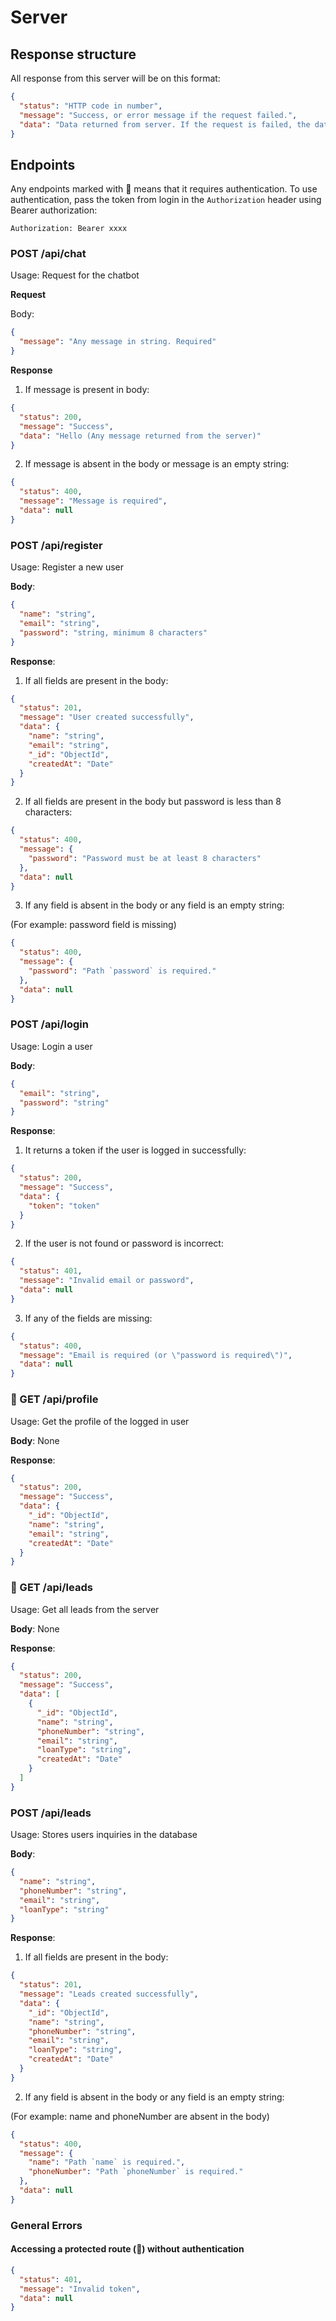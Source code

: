 # Server

## Response structure

All response from this server will be on this format:

```json
{
  "status": "HTTP code in number",
  "message": "Success, or error message if the request failed.",
  "data": "Data returned from server. If the request is failed, the data will be null instead"
}
```

## Endpoints

Any endpoints marked with 🔐 means that it requires authentication. To use authentication, pass the token from login in the `Authorization` header using Bearer authorization:
```
Authorization: Bearer xxxx
```

### POST /api/chat

Usage: Request for the chatbot

**Request**

Body:

```json
{
  "message": "Any message in string. Required"
}
```

**Response**

1. If message is present in body:

```json
{
  "status": 200,
  "message": "Success",
  "data": "Hello (Any message returned from the server)"
}
```

2. If message is absent in the body or message is an empty string:

```json
{
  "status": 400,
  "message": "Message is required",
  "data": null
}
```

### POST /api/register

Usage: Register a new user

**Body**:

```json
{
  "name": "string",
  "email": "string",
  "password": "string, minimum 8 characters"
}
```

**Response**:

1. If all fields are present in the body:

```json
{
  "status": 201,
  "message": "User created successfully",
  "data": {
    "name": "string",
    "email": "string",
    "_id": "ObjectId",
    "createdAt": "Date"
  }
}
```

2. If all fields are present in the body but password is less than 8 characters:

```json
{
  "status": 400,
  "message": {
    "password": "Password must be at least 8 characters"
  },
  "data": null
}
```

3. If any field is absent in the body or any field is an empty string:

(For example: password field is missing)

```json
{
  "status": 400,
  "message": {
    "password": "Path `password` is required."
  },
  "data": null
}
```

### POST /api/login

Usage: Login a user

**Body**:

```json
{
  "email": "string",
  "password": "string"
}
```

**Response**:

1. It returns a token if the user is logged in successfully:

```json
{
  "status": 200,
  "message": "Success",
  "data": {
    "token": "token"
  }
}
```

2. If the user is not found or password is incorrect:

```json
{
  "status": 401,
  "message": "Invalid email or password",
  "data": null
}
```

3. If any of the fields are missing:

```json
{
  "status": 400,
  "message": "Email is required (or \"password is required\")",
  "data": null
}
```

### 🔐 GET /api/profile
Usage: Get the profile of the logged in user

**Body**: None

**Response**:
```json
{
  "status": 200,
  "message": "Success",
  "data": {
    "_id": "ObjectId",
    "name": "string",
    "email": "string",
    "createdAt": "Date"
  }
}
```

### 🔐 GET /api/leads

Usage: Get all leads from the server

**Body**: None

**Response**:

```json
{
  "status": 200,
  "message": "Success",
  "data": [
    {
      "_id": "ObjectId",
      "name": "string",
      "phoneNumber": "string",
      "email": "string",
      "loanType": "string",
      "createdAt": "Date"
    }
  ]
}
```

### POST /api/leads

Usage: Stores users inquiries in the database

**Body**:

```json
{
  "name": "string",
  "phoneNumber": "string",
  "email": "string",
  "loanType": "string"
}
```

**Response**:

1. If all fields are present in the body:

```json
{
  "status": 201,
  "message": "Leads created successfully",
  "data": {
    "_id": "ObjectId",
    "name": "string",
    "phoneNumber": "string",
    "email": "string",
    "loanType": "string",
    "createdAt": "Date"
  }
}
```

2. If any field is absent in the body or any field is an empty string:

(For example: name and phoneNumber are absent in the body)

```json
{
  "status": 400,
  "message": {
    "name": "Path `name` is required.",
    "phoneNumber": "Path `phoneNumber` is required."
  },
  "data": null
}
```

### General Errors

#### Accessing a protected route (🔐) without authentication

```json
{
  "status": 401,
  "message": "Invalid token",
  "data": null
}
```
